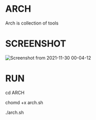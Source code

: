 # ARCH
Arch is collection of tools
# SCREENSHOT
![Screenshot from 2021-11-30 00-04-12](https://user-images.githubusercontent.com/88471935/143820221-5ffa3dca-63ba-4dc7-8b85-06ddf51cdffa.png)
# RUN
cd ARCH







chomd +x arch.sh







./arch.sh
